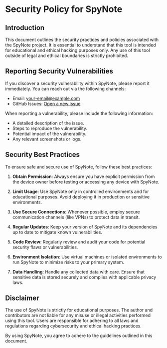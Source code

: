 # Security Policy for SpyNote

## Introduction

This document outlines the security practices and policies associated with the SpyNote project. It is essential to understand that this tool is intended for educational and ethical hacking purposes only. Any use of this tool outside of legal and ethical boundaries is strictly prohibited.

## Reporting Security Vulnerabilities

If you discover a security vulnerability within SpyNote, please report it immediately. You can reach out via the following channels:

- Email: [your-email@example.com](mailto:your-email@example.com)
- GitHub Issues: [Open a new issue](https://github.com/yourusername/spynote/issues/new)

When reporting a vulnerability, please include the following information:

- A detailed description of the issue.
- Steps to reproduce the vulnerability.
- Potential impact of the vulnerability.
- Any relevant screenshots or logs.

## Security Best Practices

To ensure safe and secure use of SpyNote, follow these best practices:

1. **Obtain Permission**: Always ensure you have explicit permission from the device owner before testing or accessing any device with SpyNote.

2. **Limit Usage**: Use SpyNote only in controlled environments and for educational purposes. Avoid deploying it in production or sensitive environments.

3. **Use Secure Connections**: Whenever possible, employ secure communication channels (like VPNs) to protect data in transit.

4. **Regular Updates**: Keep your version of SpyNote and its dependencies up to date to mitigate known vulnerabilities.

5. **Code Review**: Regularly review and audit your code for potential security flaws or vulnerabilities. 

6. **Environment Isolation**: Use virtual machines or isolated environments to run SpyNote to minimize risks to your primary system.

7. **Data Handling**: Handle any collected data with care. Ensure that sensitive data is stored securely and complies with applicable privacy laws.

## Disclaimer

The use of SpyNote is strictly for educational purposes. The author and contributors are not liable for any misuse or illegal activities performed using this tool. Users are responsible for adhering to all laws and regulations regarding cybersecurity and ethical hacking practices.

By using SpyNote, you agree to adhere to the guidelines outlined in this document.
